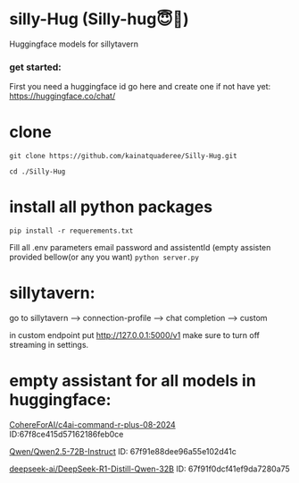 # silly-Hug (Silly-hug😇🤗)
Huggingface models for sillytavern

### get started:
First you need a huggingface id
go here and create one if not have yet: https://huggingface.co/chat/
# clone 
```
git clone https://github.com/kainatquaderee/Silly-Hug.git
```
`cd ./Silly-Hug`
# install all python packages 
`pip install -r requerements.txt`


Fill all .env parameters
email password and assistentId (empty assisten provided bellow(or any you want)
`python server.py`
# sillytavern:
go to sillytavern --> connection-profile --> chat completion --> custom

in custom endpoint put http://127.0.0.1:5000/v1
make sure to turn off streaming in settings.

# empty assistant for all models in huggingface:
[CohereForAI/c4ai-command-r-plus-08-2024](https://hf.co/chat/assistant/67f8ce415d57162186feb0ce) ID:67f8ce415d57162186feb0ce

[Qwen/Qwen2.5-72B-Instruct](https://hf.co/chat/assistant/67f91e88dee96a55e102d41c) ID: 67f91e88dee96a55e102d41c

[deepseek-ai/DeepSeek-R1-Distill-Qwen-32B](https://hf.co/chat/assistant/67f91f0dcf41ef9da7280a75) ID: 67f91f0dcf41ef9da7280a75

